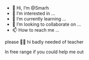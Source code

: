 - 👋 Hi, I’m @Smarh
- 👀 I’m interested in ...
- 🌱 I’m currently learning ...
- 💞️ I’m looking to collaborate on ...
- 📫 How to reach me ...

<!---
Smarh/Smarh is a ✨ special ✨ repository because its `README.md` (this file) appears on your GitHub profile.
You can click the Preview link to take a look at your changes.
--->please 🙏🙏 hi badly needed of teacher 
In free range if you could help me out
